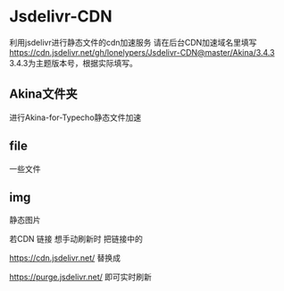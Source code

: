 # Jsdelivr-CDN
利用jsdelivr进行静态文件的cdn加速服务
请在后台CDN加速域名里填写    
https://cdn.jsdelivr.net/gh/lonelypers/Jsdelivr-CDN@master/Akina/3.4.3    
3.4.3为主题版本号，根据实际填写。    
## Akina文件夹
进行Akina-for-Typecho静态文件加速    
## file 
一些文件    
## img
静态图片    

若CDN 链接 想手动刷新时 把链接中的

https://cdn.jsdelivr.net/
替换成

https://purge.jsdelivr.net/
即可实时刷新
